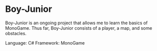 # Boy-Junior
Boy-Junior is an ongoing project that allows me to learn the basics of MonoGame. Thus far, Boy-Junior consists of a player, a map, and some obstacles. 

Language: C#
Framework: MonoGame

